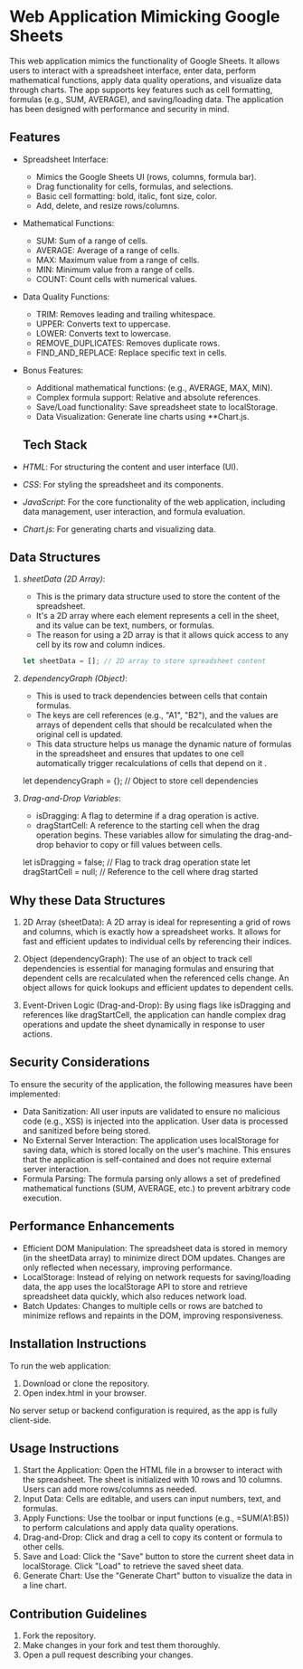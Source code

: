 # Web Application Mimicking Google Sheets

This web application mimics the functionality of Google Sheets. It allows users to interact with a spreadsheet interface, enter data, perform mathematical functions, apply data quality operations, and visualize data through charts. The app supports key features such as cell formatting, formulas (e.g., SUM, AVERAGE), and saving/loading data. The application has been designed with performance and security in mind.

## Features

- Spreadsheet Interface:
  - Mimics the Google Sheets UI (rows, columns, formula bar).
  - Drag functionality for cells, formulas, and selections.
  - Basic cell formatting: bold, italic, font size, color.
  - Add, delete, and resize rows/columns.

- Mathematical Functions:
  - SUM: Sum of a range of cells.
  - AVERAGE: Average of a range of cells.
  - MAX: Maximum value from a range of cells.
  - MIN: Minimum value from a range of cells.
  - COUNT: Count cells with numerical values.

- Data Quality Functions:
  - TRIM: Removes leading and trailing whitespace.
  - UPPER: Converts text to uppercase.
  - LOWER: Converts text to lowercase.
  - REMOVE_DUPLICATES: Removes duplicate rows.
  - FIND_AND_REPLACE: Replace specific text in cells.

- Bonus Features:
  - Additional mathematical functions: (e.g., AVERAGE, MAX, MIN).
  - Complex formula support: Relative and absolute references.
  - Save/Load functionality: Save spreadsheet state to localStorage.
  - Data Visualization: Generate line charts using **Chart.js.


  ## Tech Stack

- *HTML*: For structuring the content and user interface (UI).
- *CSS*: For styling the spreadsheet and its components.
- *JavaScript*: For the core functionality of the web application, including data management, user interaction, and formula evaluation.
- *Chart.js*: For generating charts and visualizing data.


## Data Structures

1. *sheetData (2D Array)*:
   - This is the primary data structure used to store the content of the spreadsheet.
   - It's a 2D array where each element represents a cell in the sheet, and its value can be text, numbers, or formulas.
   - The reason for using a 2D array is that it allows quick access to any cell by its row and column indices.

   ```javascript
   let sheetData = []; // 2D array to store spreadsheet content

2. *dependencyGraph (Object)*:

   - This is used to track dependencies between cells that contain formulas.
   - The keys are cell references (e.g., "A1", "B2"), and the values are arrays of dependent cells that should be recalculated when the original cell is updated.
   - This data structure helps us manage the dynamic nature of formulas in the spreadsheet and ensures that updates to one cell automatically trigger recalculations of cells that depend on it .

   let dependencyGraph = {}; // Object to store cell dependencies

3. *Drag-and-Drop Variables*:

   - isDragging: A flag to determine if a drag operation is active.
   - dragStartCell: A reference to the starting cell when the drag operation begins.
    These variables allow for simulating the drag-and-drop behavior to copy or fill values between cells.

   let isDragging = false; // Flag to track drag operation state
   let dragStartCell = null; // Reference to the cell where drag started


## Why these Data Structures
   
1. 2D Array (sheetData): A 2D array is ideal for representing a grid of rows and columns, which is exactly how a spreadsheet works. It allows for fast and efficient updates to individual cells by referencing their indices.

2. Object (dependencyGraph): The use of an object to track cell dependencies is essential for managing formulas and ensuring that dependent cells are recalculated when the referenced cells change. An object allows for quick lookups and efficient updates to dependent cells.

3. Event-Driven Logic (Drag-and-Drop): By using flags like isDragging and references like dragStartCell, the application can handle complex drag operations and update the sheet dynamically in response to user actions.

## Security Considerations

To ensure the security of the application, the following measures have been implemented:

- Data Sanitization: All user inputs are validated to ensure no malicious code (e.g., XSS) is injected into the application. User data is processed and sanitized before being stored.
- No External Server Interaction: The application uses localStorage for saving data, which is stored locally on the user's machine. This ensures that the application is self-contained and does not require external server interaction.
- Formula Parsing: The formula parsing only allows a set of predefined mathematical functions (SUM, AVERAGE, etc.) to prevent arbitrary code execution.

## Performance Enhancements

- Efficient DOM Manipulation: The spreadsheet data is stored in memory (in the sheetData array) to minimize direct DOM updates. Changes are only reflected when necessary, improving performance.
- LocalStorage: Instead of relying on network requests for saving/loading data, the app uses the localStorage API to store and retrieve spreadsheet data quickly, which also reduces network load.
- Batch Updates: Changes to multiple cells or rows are batched to minimize reflows and repaints in the DOM, improving responsiveness.

## Installation Instructions

To run the web application:

1. Download or clone the repository.
2. Open index.html in your browser.

No server setup or backend configuration is required, as the app is fully client-side.

## Usage Instructions

1. Start the Application:
Open the HTML file in a browser to interact with the spreadsheet.
The sheet is initialized with 10 rows and 10 columns. Users can add more rows/columns as needed.
2. Input Data:
Cells are editable, and users can input numbers, text, and formulas.
3. Apply Functions: 
Use the toolbar or input functions (e.g., =SUM(A1:B5)) to perform calculations and apply data quality operations.
4. Drag-and-Drop:
Click and drag a cell to copy its content or formula to other cells.
5. Save and Load:
Click the "Save" button to store the current sheet data in localStorage.
Click "Load" to retrieve the saved sheet data.
6. Generate Chart:
Use the "Generate Chart" button to visualize the data in a line chart.

## Contribution Guidelines

1. Fork the repository.
2. Make changes in your fork and test them thoroughly.
3. Open a pull request describing your changes.
